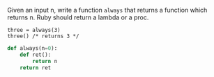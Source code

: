 Given an input n, write a function ```always``` that returns a function which returns n. Ruby should return a lambda or a proc.
```
three = always(3)
three() /* returns 3 */
```
```python
def always(n=0):
    def ret():
        return n
    return ret
```
